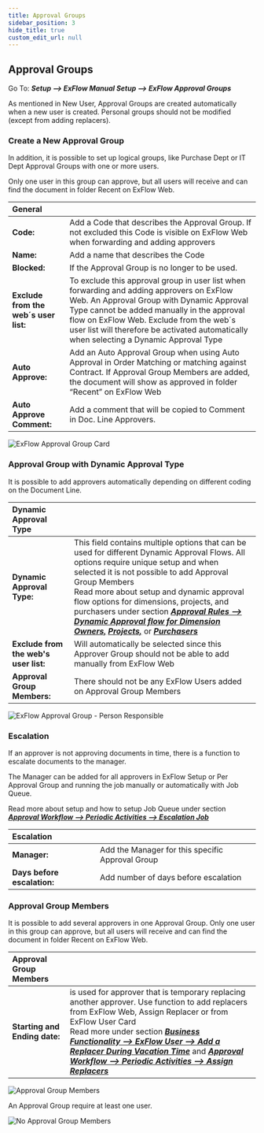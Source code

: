 ```yaml
---
title: Approval Groups
sidebar_position: 3
hide_title: true
custom_edit_url: null
---
```

## Approval Groups

Go To: ***Setup \--\> ExFlow Manual Setup \--\> ExFlow Approval Groups***

As mentioned in New User, Approval Groups are created automatically when a new user is created. Personal groups should not be modified (except from adding replacers).


### Create a New Approval Group

In addition, it is possible to set up logical groups, like Purchase Dept or IT Dept Approval Groups with one or more users.
 
Only one user in this group can approve, but all users will receive and can find the document in folder Recent on ExFlow Web.

| General   |   |
|:-|:-|
|**Code:**                                  | Add a Code that describes the Approval Group. If not excluded this Code is visible on ExFlow Web when forwarding and adding approvers
| **Name:**                                 | Add a name that describes the Code
| **Blocked:**                              | If the Approval Group is no longer to be used.
| **Exclude from the web´s user list:**     | To exclude this approval group in user list when forwarding and adding approvers on ExFlow Web. An Approval Group with Dynamic Approval Type cannot be added manually in the approval flow on ExFlow Web. Exclude from the web´s user list will therefore be activated automatically when selecting a Dynamic Approval Type
| **Auto Approve:**                         | Add an Auto Approval Group when using Auto Approval in Order Matching or matching against Contract. If Approval Group Members are added, the document will show as approved in folder “Recent” on ExFlow Web
| **Auto Approve Comment:**                 | Add a comment that will be copied to Comment in Doc. Line Approvers.

![ExFlow Approval Group Card](@site/static/img/media/approval-group-001-header.png)


### Approval Group with Dynamic Approval Type

It is possible to add approvers automatically depending on different coding on the Document Line.

| Dynamic Approval Type   |   |
|:-|:-|
| **Dynamic Approval Type:**                | This field contains multiple options that can be used for different Dynamic Approval Flows. All options require unique setup and when selected it is not possible to add Approval Group Members   <br/> Read more about setup and dynamic approval flow options for dimensions, projects, and purchasers under section [***Approval Rules --> Dynamic Approval flow for Dimension Owners,***](https://docs.exflow.cloud/business-central/docs/user-manual/business-functionality/approval-rules#dynamic-approval-flow-for-dimension-owners) [***Projects,***](https://docs.exflow.cloud/business-central/docs/user-manual/business-functionality/approval-rules#dynamic-approval-flow-for-projects) or [***Purchasers***](https://docs.exflow.cloud/business-central/docs/user-manual/business-functionality/approval-rules#dynamic-approval-flows-purchasers)
| **Exclude from the web's user list:**     | Will automatically be selected since this Approver Group should not be able to add manually from ExFlow Web
| **Approval Group Members:**               | There should not be any ExFlow Users added on Approval Group Members

![ExFlow Approval Group - Person Responsible](@site/static/img/media/approval-group-002-person-responsible.png)


### Escalation

If an approver is not approving documents in time, there is a function to escalate documents to the manager.

The Manager can be added for all approvers in ExFlow Setup or Per Approval Group and running the job manually or automatically with Job Queue.

Read more about setup and how to setup Job Queue under section [***Approval Workflow --> Periodic Activities --> Escalation Job***](https://docs.exflow.cloud/business-central/docs/user-manual/approval-workflow/periodic-activities#escalation-job)

| Escalation   |   |
|:-|:-|
| **Manager:**                  | Add the Manager for this specific Approval Group
| **Days before escalation:**   | Add number of days before escalation


### Approval Group Members

It is possible to add several approvers in one Approval Group. Only one user in this group can approve, but all users will receive and can find the document in folder Recent on ExFlow Web.


| Approval Group Members   |   |
|:-|:-|
| **Starting and Ending date:**     | is used for approver that is temporary replacing another approver. Use function to add replacers from ExFlow Web, Assign Replacer or from ExFlow User Card            <br/> Read more under section [***Business Functionality --> ExFlow User --> Add a Replacer During Vacation Time***](https://docs.exflow.cloud/business-central/docs/user-manual/business-functionality/exflow-user#add-a-replacer-during-vacation-time) and [***Approval Workflow --> Periodic Activities --> Assign Replacers***](https://docs.exflow.cloud/business-central/docs/user-manual/approval-workflow/periodic-activities#assign-replacers)

![Approval Group Members](@site/static/img/media/approval-group-003-lines.png)

An Approval Group require at least one user.

![No Approval Group Members](@site/static/img/media/approval-group-006-no-members.png)